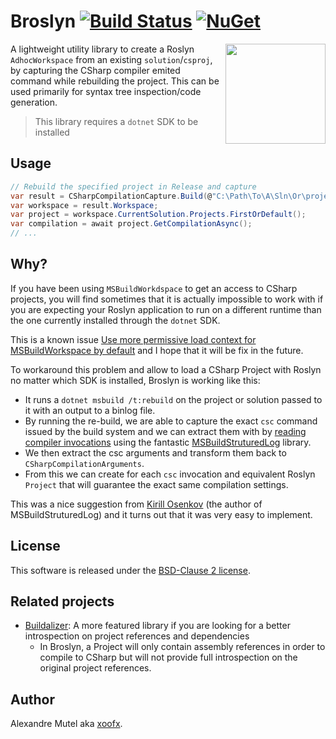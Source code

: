 # Broslyn [![Build Status](https://github.com/xoofx/Broslyn/workflows/ci/badge.svg?branch=master)](https://github.com/xoofx/Broslyn/actions) [![NuGet](https://img.shields.io/nuget/v/Broslyn.svg)](https://www.nuget.org/packages/Broslyn/)

<img align="right" width="160px" height="160px" src="https://raw.githubusercontent.com/xoofx/Broslyn/master/img/logo.png">

A lightweight utility library to create a Roslyn `AdhocWorkspace` from an existing `solution`/`csproj`, by capturing the CSharp compiler emited command while rebuilding the project.
This can be used primarily for syntax tree inspection/code generation.

> This library requires a `dotnet` SDK to be installed

## Usage

```csharp
// Rebuild the specified project in Release and capture
var result = CSharpCompilationCapture.Build(@"C:\Path\To\A\Sln\Or\project.csproj", "Release");
var workspace = result.Workspace;
var project = workspace.CurrentSolution.Projects.FirstOrDefault();
var compilation = await project.GetCompilationAsync();
// ...
```

## Why?

If you have been using `MSBuildWorkdspace` to get an access to CSharp projects, you will find sometimes that it is actually impossible to work with if you are expecting your Roslyn application to run on a different runtime than the one currently installed through the `dotnet` SDK.

This is a known issue [Use more permissive load context for MSBuildWorkspace by default](https://github.com/dotnet/roslyn/issues/49248) and I hope that it will be fix in the future.

To workaround this problem and allow to load a CSharp Project with Roslyn no matter which SDK is installed, Broslyn is working like this:

- It runs a `dotnet msbuild /t:rebuild` on the project or solution passed to it with an output to a binlog file.
- By running the re-build, we are able to capture the exact `csc` command issued by the build system and we can extract them with by [reading compiler invocations](https://github.com/KirillOsenkov/MSBuildStructuredLog/wiki/Reading-Compiler-invocations) using the fantastic [MSBuildStruturedLog](https://github.com/KirillOsenkov/MSBuildStructuredLog) library.
- We then extract the csc arguments and transform them back to `CSharpCompilationArguments`.
- From this we can create for each `csc` invocation and equivalent Roslyn `Project` that will guarantee the exact same compilation settings.

This was a nice suggestion from [Kirill Osenkov](https://twitter.com/KirillOsenkov) (the author of MSBuildStruturedLog) and it turns out that it was very easy to implement.

## License

This software is released under the [BSD-Clause 2 license](https://opensource.org/licenses/BSD-2-Clause). 

## Related projects

* [Buildalizer](https://github.com/daveaglick/Buildalyzer): A more featured library if you are looking for a better introspection on project references and dependencies
  - In Broslyn, a Project will only contain assembly references in order to compile to CSharp but will not provide full introspection on the original project references.

## Author

Alexandre Mutel aka [xoofx](http://xoofx.com).


